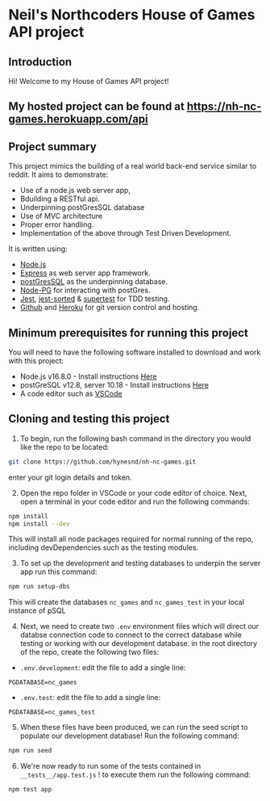 # Neil's Northcoders House of Games API project

## Introduction

Hi! Welcome to my House of Games API project!

## My hosted project can be found at https://nh-nc-games.herokuapp.com/api

## Project summary

This project mimics the building of a real world back-end service similar to reddit.
It aims to demonstrate:

- Use of a node.js web server app,
- Bduilding a RESTful api.
- Underpinning postGresSQL database
- Use of MVC architecture
- Proper error handling.
- Implementation of the above through Test Driven Development.

It is written using:

- [Node.js](https://nodejs.org/en/)
- [Express](https://expressjs.com/) as web server app framework.
- [postGresSQL](https://www.postgresql.org/) as the underpinning database.
- [Node-PG](https://www.npmjs.com/package/pg) for interacting with postGres.
- [Jest](https://jestjs.io/), [jest-sorted](https://www.npmjs.com/package/jest-sorted) & [supertest](https://www.npmjs.com/package/supertest) for TDD testing.
- [Github](https://github.com/) and [Heroku](https://heroku.com/) for git version control and hosting.

## Minimum prerequisites for running this project

You will need to have the following software installed to download and work with this project:

- Node.js v16.8.0 - Install instructions [Here](https://nodejs.dev/learn/how-to-install-nodejs)
- postGreSQL v12.8, server 10.18 - Install instructions [Here](psql-install-instructions.md)
- A code editor such as [VSCode](https://code.visualstudio.com/)

## Cloning and testing this project

1. To begin, run the following bash command in the directory you would like the repo to be located:

```bash
git clone https://github.com/hynesnd/nh-nc-games.git
```

enter your git login details and token.

2. Open the repo folder in VSCode or your code editor of choice. Next, open a terminal in your code editor and run the following commands:

```bash
npm install
npm install --dev
```

This will install all node packages required for normal running of the repo, including devDependencies such as the testing modules.

3. To set up the development and testing databases to underpin the server app run this command:

```bash
npm run setup-dbs
```

This will create the databases `nc_games` and `nc_games_test` in your local instance of pSQL

4. Next, we need to create two `.env` environment files which will direct our databse connection code to connect to the correct database while testing or working with our development database.
   in the root directory of the repo, create the following two files:

- `.env.development`:
  edit the file to add a single line:

```env
PGDATABASE=nc_games
```

- `.env.test`:
  edit the file to add a single line:

```env
PGDATABASE=nc_games_test
```

5. When these files have been produced, we can run the seed script to populate our development database! Run the following command:

```bash
npm run seed
```

6. We're now ready to run some of the tests contained in `__tests__/app.test.js` ! to execute them run the following command:

```bash
npm test app
```
